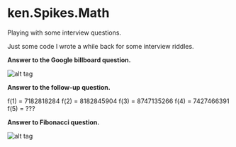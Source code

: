 # ken.Spikes.Math
Playing with some interview questions.

Just some code I wrote a while back for some interview riddles.


**Answer to the Google billboard question.**

![alt tag](https://raw.github.com/KenVanGilbergen/ken.Spikes.Math/master/ken.Spikes.QuestionBillboard/google-billboard.jpg)

**Answer to the follow-up question.**

f(1) =  7182818284
f(2) =  8182845904 
f(3) =  8747135266 
f(4) =  7427466391 
f(5) =  ??? 

**Answer to Fibonacci question.**

![alt tag](https://raw.github.com/KenVanGilbergen/ken.Spikes.Math/master/ken.Spikes.QuestionFibonnaci/fibonacci-spiral.png)

